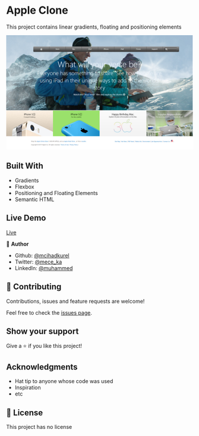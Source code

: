 # Apple Clone

This project contains linear gradients, floating and positioning elements 

<img src="./images/projectSS.png" alt="">

## Built With

- Gradients
- Flexbox
- Positioning and Floating Elements
- Semantic HTML

## Live Demo

[Live](https://rawcdn.githack.com/mcihadkurel/apple-clone/df9b3dc5f03eb496951d1bff686f9aa62f95997f/index.html)


👤 **Author**

- Github: [@mcihadkurel](https://github.com/mcihadkurel)
- Twitter: [@mece_ka](https://twitter.com/mece_ka)
- LinkedIn: [@muhammed](https://www.linkedin.com/in/muhammed-cihad-8187581a8/)


## 🤝 Contributing

Contributions, issues and feature requests are welcome!

Feel free to check the [issues page](issues/).

## Show your support

Give a ⭐️ if you like this project!

## Acknowledgments

- Hat tip to anyone whose code was used
- Inspiration
- etc

## 📝 License

This project has no license